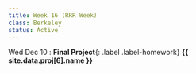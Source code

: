 ```yaml
---
title: Week 16 (RRR Week)
class: Berkeley
status: Active
---
```


Wed Dec 10
: **Final Project**{: .label .label-homework} **{{ site.data.proj[6].name }}**